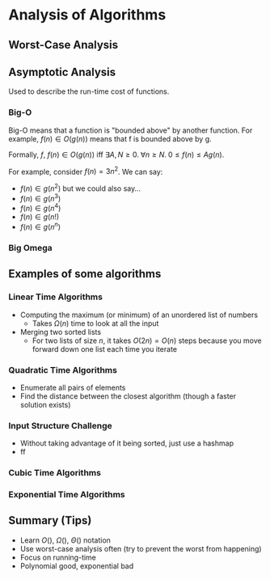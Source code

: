 # Analysis of Algorithms 

## Worst-Case Analysis 
## Asymptotic Analysis

Used to describe the run-time cost of functions. 

### Big-O

Big-O means that a function is "bounded above" by another function.
For example, $f(n) \in O(g(n))$ means that f is bounded above by g. 

Formally, $f$, $f(n) \in O(g(n))$ iff $\exists A, N \geq 0. \; \forall n \geq N. \;  0 \leq f(n) \leq Ag(n)$.

For example, consider $f(n) = 3n^{2}$.
We can say:
- $f(n) \in g(n^{2})$ but we could also say…
- $f(n) \in g(n^{3})$
- $f(n) \in g(n^{4})$
- $f(n) \in g(n!)$
- $f(n) \in g(n^{n})$

### Big Omega 



## Examples of some algorithms 

### Linear Time Algorithms

- Computing the maximum (or minimum) of an unordered list of numbers 
	- Takes $\Omega(n)$ time to look at all the input 
- Merging two sorted lists 
	- For two lists of size $n$, it takes $O(2n) = O(n)$ steps because you move forward down one list each time you iterate 

### Quadratic Time Algorithms 

- Enumerate all pairs of elements
- Find the distance between the closest algorithm (though a faster solution exists)

### Input Structure Challenge

- Without taking advantage of it being sorted, just use a hashmap 
- ff

### Cubic Time Algorithms 

### Exponential Time Algorithms 

## Summary (Tips)

- Learn $O()$, $\Omega()$, $\Theta()$ notation
- Use worst-case analysis often (try to prevent the worst from happening)
- Focus on running-time 
- Polynomial good, exponential bad 
